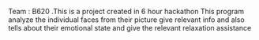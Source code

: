 Team : B620
.This is a project created in 6 hour hackathon
This program analyze the individual faces from their picture give relevant info and 
also tells about their emotional state and give the relevant relaxation assistance

